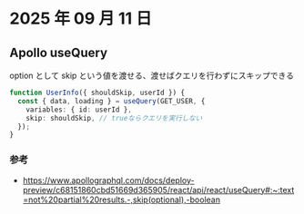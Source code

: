 # 2025 年 09 月 11 日

## Apollo useQuery

option として skip という値を渡せる、渡せばクエリを行わずにスキップできる

```ts
function UserInfo({ shouldSkip, userId }) {
  const { data, loading } = useQuery(GET_USER, {
    variables: { id: userId },
    skip: shouldSkip, // trueならクエリを実行しない
  });
}
```

### 参考

- https://www.apollographql.com/docs/deploy-preview/c68151860cbd51669d365905/react/api/react/useQuery#:~:text=not%20partial%20results.-,skip(optional),-boolean
